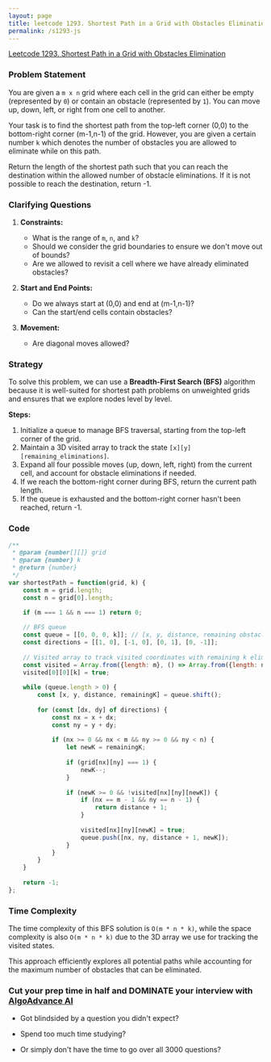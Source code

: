```yaml
---
layout: page
title: leetcode 1293. Shortest Path in a Grid with Obstacles Elimination
permalink: /s1293-js
---
```

[Leetcode 1293. Shortest Path in a Grid with Obstacles Elimination](https://algoadvance.github.io/algoadvance/l1293)
### Problem Statement
You are given a `m x n` grid where each cell in the grid can either be empty (represented by `0`) or contain an obstacle (represented by `1`). You can move up, down, left, or right from one cell to another. 

Your task is to find the shortest path from the top-left corner (0,0) to the bottom-right corner (m-1,n-1) of the grid. However, you are given a certain number `k` which denotes the number of obstacles you are allowed to eliminate while on this path.

Return the length of the shortest path such that you can reach the destination within the allowed number of obstacle eliminations. If it is not possible to reach the destination, return -1.

### Clarifying Questions
1. **Constraints:** 
   - What is the range of `m`, `n`, and `k`?
   - Should we consider the grid boundaries to ensure we don't move out of bounds?
   - Are we allowed to revisit a cell where we have already eliminated obstacles?

2. **Start and End Points:**
   - Do we always start at (0,0) and end at (m-1,n-1)?
   - Can the start/end cells contain obstacles?

3. **Movement:**
   - Are diagonal moves allowed?

### Strategy
To solve this problem, we can use a **Breadth-First Search (BFS)** algorithm because it is well-suited for shortest path problems on unweighted grids and ensures that we explore nodes level by level.

**Steps:**
1. Initialize a queue to manage BFS traversal, starting from the top-left corner of the grid.
2. Maintain a 3D visited array to track the state `[x][y][remaining_eliminations]`.
3. Expand all four possible moves (up, down, left, right) from the current cell, and account for obstacle eliminations if needed.
4. If we reach the bottom-right corner during BFS, return the current path length.
5. If the queue is exhausted and the bottom-right corner hasn't been reached, return -1.

### Code
```javascript
/**
 * @param {number[][]} grid
 * @param {number} k
 * @return {number}
 */
var shortestPath = function(grid, k) {
    const m = grid.length;
    const n = grid[0].length;

    if (m === 1 && n === 1) return 0;
    
    // BFS queue
    const queue = [[0, 0, 0, k]]; // [x, y, distance, remaining obstacles]
    const directions = [[1, 0], [-1, 0], [0, 1], [0, -1]];
    
    // Visited array to track visited coordinates with remaining k eliminations
    const visited = Array.from({length: m}, () => Array.from({length: n}, () => Array(k + 1).fill(false)));
    visited[0][0][k] = true;
    
    while (queue.length > 0) {
        const [x, y, distance, remainingK] = queue.shift();
        
        for (const [dx, dy] of directions) {
            const nx = x + dx;
            const ny = y + dy;
            
            if (nx >= 0 && nx < m && ny >= 0 && ny < n) {
                let newK = remainingK;
                
                if (grid[nx][ny] === 1) {
                    newK--;
                }
                
                if (newK >= 0 && !visited[nx][ny][newK]) {
                    if (nx == m - 1 && ny == n - 1) {
                        return distance + 1;
                    }
                    
                    visited[nx][ny][newK] = true;
                    queue.push([nx, ny, distance + 1, newK]);
                }
            }
        }
    }
    
    return -1;
};
```

### Time Complexity
The time complexity of this BFS solution is `O(m * n * k)`, while the space complexity is also `O(m * n * k)` due to the 3D array we use for tracking the visited states.

This approach efficiently explores all potential paths while accounting for the maximum number of obstacles that can be eliminated.


### Cut your prep time in half and DOMINATE your interview with [AlgoAdvance AI](https://algoAdvance.com)

- Got blindsided by a question you didn't expect?

- Spend too much time studying?

- Or simply don't have the time to go over all 3000 questions?

